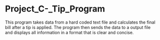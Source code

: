 # Project_C-_Tip_Program
This program takes data from a hard coded text file and calculates the final bill after a tip is applied. The program then sends the data to a output file and displays all information in a format that is clear and concise. 
